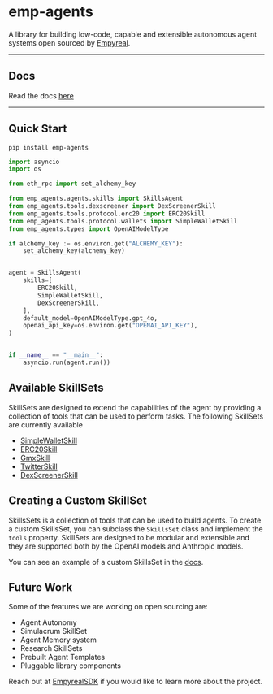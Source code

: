 # emp-agents

A library for building low-code, capable and extensible autonomous agent systems open sourced by [Empyreal](https://empyrealsdk.com/).

---

## Docs

Read the docs [here](https://emp-agents.empyrealsdk.com/)

---

## Quick Start

```shell
pip install emp-agents
```

```python
import asyncio
import os

from eth_rpc import set_alchemy_key

from emp_agents.agents.skills import SkillsAgent
from emp_agents.tools.dexscreener import DexScreenerSkill
from emp_agents.tools.protocol.erc20 import ERC20Skill
from emp_agents.tools.protocol.wallets import SimpleWalletSkill
from emp_agents.types import OpenAIModelType

if alchemy_key := os.environ.get("ALCHEMY_KEY"):
    set_alchemy_key(alchemy_key)


agent = SkillsAgent(
    skills=[
        ERC20Skill,
        SimpleWalletSkill,
        DexScreenerSkill,
    ],
    default_model=OpenAIModelType.gpt_4o,
    openai_api_key=os.environ.get("OPENAI_API_KEY"),
)


if __name__ == "__main__":
    asyncio.run(agent.run())
```

## Available SkillSets

SkillSets are designed to extend the capabilities of the agent by providing a collection of tools that can be used to perform tasks. The following SkillSets are currently available

- [SimpleWalletSkill](https://github.com/empyrealapp/emp-agents/blob/main/src/emp_agents/tools/protocol/wallets/simple.py)
- [ERC20Skill](https://github.com/empyrealapp/emp-agents/blob/main/src/emp_agents/tools/protocol/erc20/__init__.py)
- [GmxSkill](https://github.com/empyrealapp/emp-agents/blob/main/src/emp_agents/tools/protocol/gmx/__init__.py)
- [TwitterSkill](https://github.com/empyrealapp/emp-agents/blob/main/src/emp_agents/tools/twitter/__init__.py)
- [DexScreenerSkill](https://github.com/empyrealapp/emp-agents/blob/main/src/emp_agents/tools/dexscreener/__init__.py)

## Creating a Custom SkillSet

SkillsSets is a collection of tools that can be used to build agents. To create a custom SkillsSet, you can subclass the `SkillsSet` class and implement the `tools` property. SkillSets are designed to be modular and extensible and they are supported both by the OpenAI models and Anthropic models.

You can see an example of a custom SkillsSet in the [docs](./docs/agents.md).


## Future Work

Some of the features we are working on open sourcing are:

- Agent Autonomy
- Simulacrum SkillSet
- Agent Memory system
- Research SkillSets
- Prebuilt Agent Templates
- Pluggable library components

Reach out at [EmpyrealSDK](https://x.com/EmpyrealSDK) if you would like to learn more about the project.

